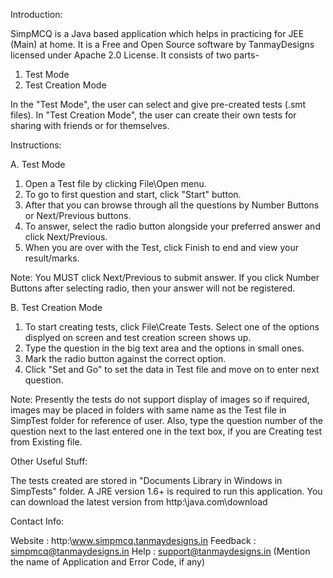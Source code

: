 Introduction:

SimpMCQ is a Java based application which helps in practicing for JEE (Main) at home. It is a Free and
Open Source software by TanmayDesigns licensed under Apache 2.0 License. It consists of two parts-
1. Test Mode
2. Test Creation Mode

In the "Test Mode", the user can select and give pre-created tests (.smt files). In "Test Creation Mode",
the user can create their own tests for sharing with friends or for themselves.

Instructions:

A. Test Mode

   1. Open a Test file by clicking File\Open menu.
   2. To go to first question and start, click "Start" button.
   3. After that you can browse through all the questions by Number Buttons or Next/Previous buttons.
   4. To answer, select the radio button alongside your preferred answer and click Next/Previous.
   5. When you are over with the Test, click Finish to end and view your result/marks.

Note:
You MUST click Next/Previous to submit answer. If you click Number Buttons after selecting radio, then
your answer will not be registered.

B. Test Creation Mode

   1. To start creating tests, click File\Create Tests. Select one of the options displyed on screen
      and test creation screen shows up.
   2. Type the question in the big text area and the options in small ones.
   3. Mark the radio button against the correct option.
   4. Click "Set and Go" to set the data in Test file and move on to enter next question.

Note:
Presently the tests do not support display of images so if required, images may be placed in folders with
same name as the Test file in SimpTest folder for reference of user. Also, type the question number of
the question next to the last entered one in the text box, if you are Creating test from Existing file.

Other Useful Stuff:

The tests created are stored in "Documents Library in Windows in SimpTests" folder.
A JRE version 1.6+ is required to run this application. You can download the latest version from
http:\\java.com\download

Contact Info:

Website  : http:\\www.simpmcq.tanmaydesigns.in
Feedback : simpmcq@tanmaydesigns.in
Help     : support@tanmaydesigns.in (Mention the name of Application and Error Code, if any)